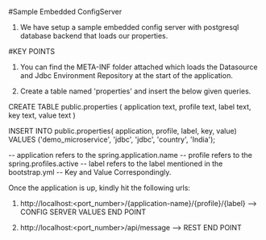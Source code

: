 #Sample Embedded ConfigServer

1. We have setup a sample embedded config server with postgresql database backend that loads our properties.


#KEY POINTS

1. You can find the META-INF folder attached which loads the Datasource and Jdbc Environment Repository at the start of the application.

2. Create a table named 'properties' and insert the below given queries.

CREATE TABLE public.properties
(
  application text,
  profile text,
  label text,
  key text,
  value text
)


INSERT INTO public.properties(
            application, profile, label, key, value)
 VALUES ('demo_microservice', 'jdbc', 'jdbc', 'country', 'India');
    
   -- application refers to the spring.application.name
   -- profile refers to the spring.profiles.active
   -- label refers to the label mentioned in the bootstrap.yml
   -- Key and Value Correspondingly.
   
 Once the application is up, kindly hit the following urls:
 
1. http://localhost:<port_number>/{application-name}/{profile}/{label}  --> CONFIG SERVER VALUES END POINT

2. http://localhost:<port_number>/api/message  --> REST END POINT
     
   
    